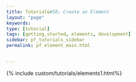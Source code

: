 ```yaml
---
title: Tutorial&#58; Create an Element
layout: "page"
keywords:
type: [tutorial]
tags: [getting_started, elements, development]
sidebar: pf_tutorials_sidebar
permalink: pf_element_main.html


---
```

{% include custom/tutorials/elements1.html%}
